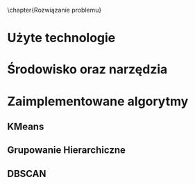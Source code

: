 \chapter{Rozwiązanie problemu}
# Użyte technologie

# Środowisko oraz narzędzia

# Zaimplementowane algorytmy

## KMeans

## Grupowanie Hierarchiczne

## DBSCAN
